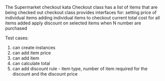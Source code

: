 The Supermarket checkout kata
Checkout class has a list of items that are being checked out
checkout class provides interfaces for:
setting price of individual items
adding individual items to checkout
current total cost for all items added
apply discount on selected items when N number are purchased


Test cases:
1. can create instances
2. can add item price
3. can add item
4. can calculate total
5. can add discount rule - item type, number of item required for the discount and the discount price
